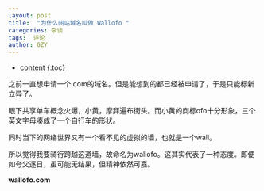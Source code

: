 ```yaml
---
layout: post
title:  "为什么网站域名叫做 Wallofo "
categories: 杂谈
tags:  评论
author: GZY
---
```


* content
{:toc}

之前一直想申请一个.com的域名。但是能想到的都已经被申请了，于是只能标新立异了。

眼下共享单车概念火爆，小黄，摩拜遍布街头。而小黄的商标ofo十分形象，三个英文字母凑成了一个自行车的形状。

同时当下的网络世界又有一个看不见的虚拟的墙，也就是一个wall。

所以觉得我要骑行跨越这道墙，故命名为wallofo。这其实代表了一种态度。即便如夸父逐日，虽可能无结果，但精神依然可嘉。

**wallofo.com**